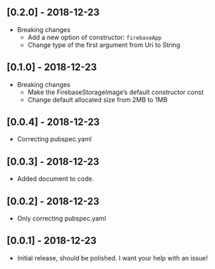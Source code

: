 ## [0.2.0] - 2018-12-23

* Breaking changes
    * Add a new option of constructor: `firebaseApp`
    * Change type of the first argument from Uri to String

## [0.1.0] - 2018-12-23

* Breaking changes
    * Make the FirebaseStorageImage’s default constructor const
    * Change default allocated size from 2MB to 1MB

## [0.0.4] - 2018-12-23

* Correcting pubspec.yaml

## [0.0.3] - 2018-12-23

* Added document to code.

## [0.0.2] - 2018-12-23

* Only correcting pubspec.yaml

## [0.0.1] - 2018-12-23

* Initial release, should be polished. I want your help with an issue!
